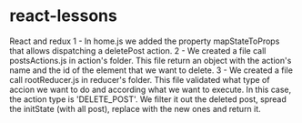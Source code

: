 # react-lessons
React and redux
1 - In home.js we added the property mapStateToProps that allows dispatching a deletePost action.
2 - We created a file call postsActions.js in action's folder. This file return an object with the action's name and the id of the element that we want to delete.
3 - We created a file call rootReducer.js in reducer's folder. This file validated what type of accion we want to do and according what we want to execute. In this case, the action type is 'DELETE_POST'. We filter it out the deleted post, spread the initState (with all post), replace with the new ones and return it.
